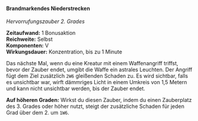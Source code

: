 #### Brandmarkendes Niederstrecken
<!-- markdownlint-disable link-image-reference-definitions -->
<!-- spell-checker:words added amount avoids casting concentration damage different duration emphasis ends english false formula hour halves hours kommagetrennt mechanics minutes reaction ritual same saving school somatic special spell throw true wording wotc -->
<!-- spell-checker:words branding smite -->
[_metadata_:spell_name]:- "Brandmarkendes Niederstrecken"
[_metadata_:spell_name_english]:- "Branding Smite"
[_metadata_:spell_school]:- "Hervorrufungszauber"
[_metadata_:spell_level]:- "2"
[_metadata_:casting_time_amount]:- "1"
[_metadata_:casting_time_unit]:- "Bonusaktion"
[_metadata_:ritual]:- "false"
[_metadata_:range]:- "Selbst"
[_metadata_:target]:- "Selbst"
[_metadata_:components_verbal]:- "true"
[_metadata_:components_somatic]:- "false"
[_metadata_:components_material]:- "false"
[_metadata_:concentration]:- "true"
[_metadata_:duration]:- "1 Minute"
[_metadata_:compared_to_wotc_srd_5.1]:- "mechanics_same_wording_same"
[_metadata_:compared_to_a5e_srd]:- "mechanics_same_wording_same"
<!-- markdownlint-disable-next-line no-emphasis-as-heading -->
_Hervorrufungszauber 2. Grades_

**Zeitaufwand:** 1 Bonusaktion \
**Reichweite:** Selbst \
**Komponenten:** V \
**Wirkungsdauer:** Konzentration, bis zu 1 Minute

Das nächste Mal, wenn du eine Kreatur mit einem Waffenangriff triffst, bevor der Zauber endet, umgibt die Waffe ein astrales Leuchten.
Der Angriff fügt dem Ziel zusätzlich `2W6` gleißenden Schaden zu.
Es wird sichtbar, falls es unsichtbar war, wirft dämmriges Licht in einem Umkreis von 1,5 Metern und kann nicht unsichtbar werden, bis der Zauber endet.

**Auf höheren Graden:**
Wirkst du diesen Zauber, indem du einen Zauberplatz des 3. Grades oder höher nutzt, steigt der zusätzliche Schaden für jeden Grad über dem 2. um `1W6`.
